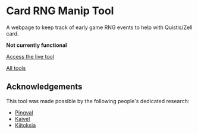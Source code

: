 # Card RNG Manip Tool
A webpage to keep track of early game RNG events to help with Quistis/Zell card.

**Not currently functional**

[Access the live tool](https://galbadia.garden/card-manip)

[All tools](https://galbadia.garden)

## Acknowledgements
This tool was made possible by the following people's dedicated research:
- [Pingval](https://github.com/pingval/Speedrun/blob/master/FF8/ff8_zellmama_en.rb)
- [Kaivel](https://www.twitch.tv/kaivel)
- [Kiitoksia](https://twitch.tv/Kiitoksia)
